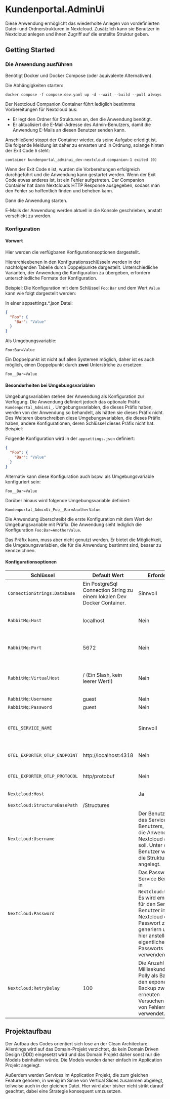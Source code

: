 # Kundenportal.AdminUi

Diese Anwendung ermöglicht das wiederholte Anlegen von vordefinierten Datei- und Ordnerstrukturen in Nextcloud.
Zusätzlich kann sie Benutzer in Nextcloud anlegen und ihnen Zugriff auf die erstellte Struktur geben.

## Getting Started

### Die Anwendung ausführen

Benötigt Docker und Docker Compose (oder äquivalente Alternativen).

Die Abhängigkeiten starten:

```shell
docker compose -f compose.dev.yaml up -d --wait --build --pull always
```

Der Nextcloud Companion Container führt lediglich bestimmte Vorbereitungen für Nextcloud aus:

- Er legt den Ordner für Strukturen an, den die Anwendung benötigt.
- Er aktualisiert die E-Mail-Adresse des Admin-Benutzers, damit die Anwendung E-Mails an diesen Benutzer senden kann.

Anschließend stoppt der Container wieder, da seine Aufgabe erledigt ist.
Die folgende Meldung ist daher zu erwarten und in Ordnung, solange hinten der Exit Code `0` steht:

```text
container kundenportal_adminui_dev-nextcloud.companion-1 exited (0)
```

Wenn der Exit Code `0` ist, wurden die Vorbereitungen erfolgreich durchgeführt und die Anwendung kann gestartet werden.
Wenn der Exit Code etwas anderes ist, ist ein Fehler aufgetreten. Der Companion Container hat dann Nextclouds HTTP
Response ausgegeben, sodass man den Fehler so hoffentlich finden und beheben kann.

Dann die Anwendung starten.

E-Mails der Anwendung werden aktuell in die Konsole geschrieben, anstatt verschickt zu werden.

### Konfiguration

#### Vorwort

Hier werden die verfügbaren Konfigurationsoptionen dargestellt.

Hierarchieebenen in den Konfigurationsschlüsseln werden in der nachfolgenden Tabelle durch Doppelpunkte dargestellt.
Unterschiedliche Varianten, der Anwendung die Konfiguration zu übergeben, erfordern unterschiedliche Formate der
Konfiguration.

Beispiel: Die Konfiguration mit dem Schlüssel `Foo:Bar` und dem Wert `Value` kann wie folgt dargestellt werden:

In einer appsettings.*.json Datei:

```json
{
  "Foo": {
    "Bar": "Value"
  }
}
```

Als Umgebungsvariable:

```env
Foo:Bar=Value
```

Ein Doppelpunkt ist nicht auf allen Systemen möglich, daher ist es auch möglich, einen Doppelpunkt durch **zwei**
Unterstriche zu ersetzen:

```env
Foo__Bar=Value
```

#### Besonderheiten bei Umgebungsvariablen

Umgebungsvariablen stehen der Anwendung als Konfiguration zur Verfügung. Die Anwendung definiert jedoch das optionale
Präfix `Kundenportal_AdminUi_`. Umgebungsvariablen, die dieses Präfix haben, werden von der Anwendung so behandelt, als
hätten sie dieses Präfix nicht. Des Weiteren überschreiben diese Umgebungsvariablen, die dieses Präfix haben, andere
Konfigurationen, deren Schlüssel dieses Präfix nicht hat. Beispiel:

Folgende Konfiguration wird in der `appsettings.json` definiert:

```json
{
  "Foo": {
    "Bar": "Value"
  }
}
```

Alternativ kann diese Konfiguration auch bspw. als Umgebungsvariable konfiguriert sein:

```env
Foo__Bar=Value
```

Darüber hinaus wird folgende Umgebungsvariable definiert:

```env
Kundenportal_AdminUi_Foo__Bar=AnotherValue
```

Die Anwendung überschreibt die erste Konfiguration mit dem Wert der Umgebungsvariable mit Präfix. Die Anwendung sieht
lediglich die Konfiguration `Foo:Bar=AnotherValue`.

Das Präfix kann, muss aber nicht genutzt werden. Er bietet die Möglichkeit, die Umgebungsvariablen, die für die
Anwendung bestimmt sind, besser zu kennzeichnen.

#### Konfigurationsoptionen

| Schlüssel                     | Default Wert                                                            | Erforderlich                                                                                                                                                                                                       | Beschreibung                                                                         |
|-------------------------------|-------------------------------------------------------------------------|--------------------------------------------------------------------------------------------------------------------------------------------------------------------------------------------------------------------|--------------------------------------------------------------------------------------|
| `ConnectionStrings:Database`  | Ein PostgreSql Connection String zu einem lokalen Dev Docker Container. | Sinnvoll                                                                                                                                                                                                           | Der Connection String zur PostgreSql Datenbank.                                      |
| `RabbitMq:Host`               | localhost                                                               | Nein                                                                                                                                                                                                               | Der Host, unter dem die RabbitMq Instanz erreichbar ist.                             |
| `RabbitMq:Port`               | 5672                                                                    | Nein                                                                                                                                                                                                               | Der Port~~~~, unter dem die RabbitMq Instanz erreichbar ist.                         |
| `RabbitMq:VirtualHost`        | / (Ein Slash, kein leerer Wert!)                                        | Nein                                                                                                                                                                                                               | Der virtuelle Host in der RabbitMq Instanz (bei Fragen siehe RabbitMq Docs)          |
| `RabbitMq:Username`           | guest                                                                   | Nein                                                                                                                                                                                                               | Der Benutzername                                                                     |
| `RabbitMq:Password`           | guest                                                                   | Nein                                                                                                                                                                                                               | Das Passwort                                                                         |
| `OTEL_SERVICE_NAME`           |                                                                         | Sinnvoll                                                                                                                                                                                                           | Service Name for the Application in OpenTelemetry traces. Nur als Umgebungsvariable. |
| `OTEL_EXPORTER_OTLP_ENDPOINT` | http://localhost:4318                                                   | Nein                                                                                                                                                                                                               | Der Endpoint für den OpenTelemetry Exporter                                          |
| `OTEL_EXPORTER_OTLP_PROTOCOL` | http/protobuf                                                           | Nein                                                                                                                                                                                                               | Das OLTP Protokoll. Erlaubte Werte: grpc, http/protobuf                              |
| `Nextcloud:Host`              |                                                                         | Ja                                                                                                                                                                                                                 | Der Host des Nextcloud Services                                                      |
| `Nextcloud:StructureBasePath` | /Structures                                                             |                                                                                                                                                                                                                    | Nein                                                                                 | Der Pfad, unter dem Strukturen angelegt werden. Muss mit einem / beginnen und darf nicht mit einem / enden. |
| `Nextcloud:Username`          |                                                                         | Der Benutzername des Service Benutzers, mit dem die Anwendung in Nextcloud arbeiten soll. Unter diesem Benutzer werden die Strukturen angelegt.                                                                    |
| `Nextcloud:Password`          |                                                                         | Das Password des Service Benutzers in `Nextcloud:Username`. Es wird empfohlen, für den Service Benutzer in Nextcloud ein App Passwort zu generiern und dies hier anstelle des eigentlichen Passworts zu verwenden. |
| `Nextcloud:RetryDelay`        | 100                                                                     | Die Anzahl an Millisekunden, die Polly als Basis für den exponentiellen Backup zwischen erneuten Versuchen im Falle von Fehlern verwendet.                                                                         |

## Projektaufbau

Der Aufbau des Codes orientiert sich lose an der Clean Architecture. Allerdings wird auf das Domain-Projekt verzichtet,
da kein Domain Driven Design (DDD) eingesetzt wird und das Domain Projekt daher sonst nur die Models beinhalten würde.
Die Models wurden daher einfach im Application Projekt angelegt.

Außerdem werden Services im Application Projekt, die zum gleichen Feature gehören, in wenig im Sinne von Vertical Slices
zusammen abgelegt, teilweise auch in der gleichen Datei. Hier wird aber bisher nicht strikt darauf geachtet, dabei
eine Strategie konsequent umzusetzen.
